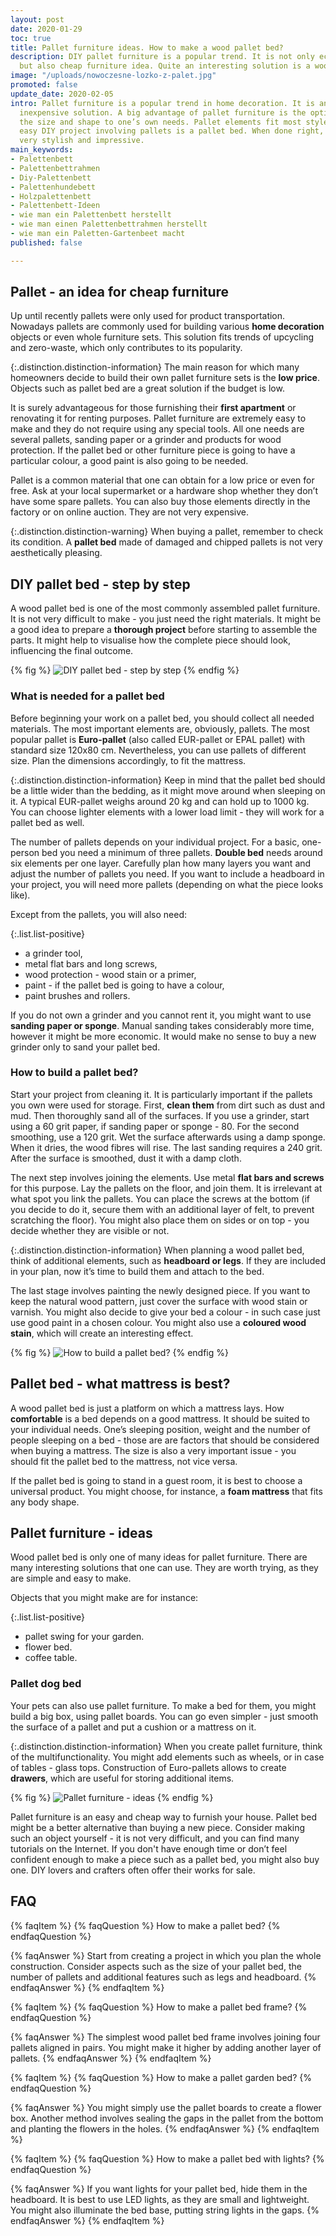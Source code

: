```yaml
---
layout: post
date: 2020-01-29
toc: true
title: Pallet furniture ideas. How to make a wood pallet bed?
description: DIY pallet furniture is a popular trend. It is not only eco-friendly,
  but also cheap furniture idea. Quite an interesting solution is a wood pallet bed.
image: "/uploads/nowoczesne-lozko-z-palet.jpg"
promoted: false
update_date: 2020-02-05
intro: Pallet furniture is a popular trend in home decoration. It is an interesting,
  inexpensive solution. A big advantage of pallet furniture is the option to adjust
  the size and shape to one’s own needs. Pallet elements fit most styles. Quite an
  easy DIY project involving pallets is a pallet bed. When done right, it might be
  very stylish and impressive.
main_keywords:
- Palettenbett
- Palettenbettrahmen
- Diy-Palettenbett
- Palettenhundebett
- Holzpalettenbett
- Palettenbett-Ideen
- wie man ein Palettenbett herstellt
- wie man einen Palettenbettrahmen herstellt
- wie man ein Paletten-Gartenbeet macht
published: false

---
```

## Pallet - an idea for cheap furniture

Up until recently pallets were only used for product transportation. Nowadays pallets are commonly used for building various **home decoration** objects or even whole furniture sets. This solution fits trends of upcycling and zero-waste, which only contributes to its popularity.

{:.distinction.distinction-information}
The main reason for which many homeowners decide to build their own pallet furniture sets is the **low price**. Objects such as pallet bed are a great solution if the budget is low.

It is surely advantageous for those furnishing their **first apartment** or renovating it for renting purposes. Pallet furniture are extremely easy to make and they do not require using any special tools. All one needs are several pallets, sanding paper or a grinder and products for wood protection. If the pallet bed or other furniture piece is going to have a particular colour, a good paint is also going to be needed.

Pallet is a common material that one can obtain for a low price or even for free. Ask at your local supermarket or a hardware shop whether they don’t have some spare pallets. You can also buy those elements directly in the factory or on online auction. They are not very expensive.

{:.distinction.distinction-warning}
When buying a pallet, remember to check its condition. A **pallet bed** made of damaged and chipped pallets is not very aesthetically pleasing.

## DIY pallet bed - step by step

A wood pallet bed is one of the most commonly assembled pallet furniture. It is not very difficult to make - you just need the right materials. It might be a good idea to prepare a **thorough project** before starting to assemble the parts. It might help to visualise how the complete piece should look, influencing the final outcome.

{% fig %}
![DIY pallet bed - step by step](/uploads/lozko-na-paletach-jak-go-zrobic-krok-po-kroku.jpg "DIY pallet bed - step by step")
{% endfig %}

### What is needed for a pallet bed

Before beginning your work on a pallet bed, you should collect all needed materials. The most important elements are, obviously, pallets. The most popular pallet is **Euro-pallet** (also called EUR-pallet or EPAL pallet) with standard size 120x80 cm. Nevertheless, you can use pallets of different size. Plan the dimensions accordingly, to fit the mattress.

{:.distinction.distinction-information}
Keep in mind that the pallet bed should be a little wider than the bedding, as it might move around when sleeping on it. A typical EUR-pallet weighs around 20 kg and can hold up to 1000 kg. You can choose lighter elements with a lower load limit - they will work for a pallet bed as well.

The number of pallets depends on your individual project. For a basic, one-person bed you need a minimum of three pallets. **Double bed** needs around six elements per one layer. Carefully plan how many layers you want and adjust the number of pallets you need. If you want to include a headboard in your project, you will need more pallets (depending on what the piece looks like).

Except from the pallets, you will also need:

{:.list.list-positive}

* a grinder tool,
* metal flat bars and long screws,
* wood protection - wood stain or a primer,
* paint - if the pallet bed is going to have a colour,
* paint brushes and rollers.

If you do not own a grinder and you cannot rent it, you might want to use **sanding paper or sponge**. Manual sanding takes considerably more time, however it might be more economic. It would make no sense to buy a new grinder only to sand your pallet bed.

### How to build a pallet bed?

Start your project from cleaning it. It is particularly important if the pallets you own were used for storage. First, **clean them** from dirt such as dust and mud. Then thoroughly sand all of the surfaces. If you use a grinder, start using a 60 grit paper, if sanding paper or sponge - 80. For the second smoothing, use a 120 grit. Wet the surface afterwards using a damp sponge. When it dries, the wood fibres will rise. The last sanding requires a 240 grit. After the surface is smoothed, dust it with a damp cloth.

The next step involves joining the elements. Use metal **flat bars and screws** for this purpose. Lay the pallets on the floor, and join them. It is irrelevant at what spot you link the pallets. You can place the screws at the bottom (if you decide to do it, secure them with an additional layer of felt, to prevent scratching the floor). You might also place them on sides or on top - you decide whether they are visible or not.

{:.distinction.distinction-information}
When planning a wood pallet bed, think of additional elements, such as **headboard or legs**. If they are included in your plan, now it’s time to build them and attach to the bed.

The last stage involves painting the newly designed piece. If you want to keep the natural wood pattern, just cover the surface with wood stain or varnish. You might also decide to give your bed a colour - in such case just use good paint in a chosen colour. You might also use a **coloured wood stain**, which will create an interesting effect.

{% fig %}
![How to build a pallet bed?](/uploads/jak-wykonac-lozko-z-palet.jpg "How to build a pallet bed?")
{% endfig %}

## Pallet bed - what mattress is best?

A wood pallet bed is just a platform on which a mattress lays. How **comfortable** is a bed depends on a good mattress. It should be suited to your individual needs. One’s sleeping position, weight and the number of people sleeping on a bed - those are are factors that should be considered when buying a mattress. The size is also a very important issue - you should fit the pallet bed to the mattress, not vice versa.

If the pallet bed is going to stand in a guest room, it is best to choose a universal product. You might choose, for instance, a **foam mattress** that fits any body shape.

## Pallet furniture - ideas

Wood pallet bed is only one of many ideas for pallet furniture. There are many interesting solutions that one can use. They are worth trying, as they are simple and easy to make.

Objects that you might make are for instance:

{:.list.list-positive}

* pallet swing for your garden.
* flower bed.
* coffee table.

### Pallet dog bed

Your pets can also use pallet furniture. To make a bed for them, you might build a big box, using pallet boards. You can go even simpler - just smooth the surface of a pallet and put a cushion or a mattress on it.

{:.distinction.distinction-information}
When you create pallet furniture, think of the multifunctionality. You might add elements such as wheels, or in case of tables - glass tops. Construction of Euro-pallets allows to create **drawers**, which are useful for storing additional items.

{% fig %}
![Pallet furniture - ideas](/uploads/inne-pomysly-na-meble-z-palet.jpg "Pallet furniture - ideas")
{% endfig %}

Pallet furniture is an easy and cheap way to furnish your house. Pallet bed might be a better alternative than buying a new piece. Consider making such an object yourself - it is not very difficult, and you can find many tutorials on the Internet. If you don't have enough time or don’t feel confident enough to make a piece such as a pallet bed, you might also buy one. DIY lovers and crafters often offer their works for sale.

## FAQ

{% faqItem %}
{% faqQuestion %}
How to make a pallet bed?
{% endfaqQuestion %}

{% faqAnswer %}
Start from creating a project in which you plan the whole construction. Consider aspects such as the size of your pallet bed, the number of pallets and additional features such as legs and headboard.
{% endfaqAnswer %}
{% endfaqItem %}

{% faqItem %}
{% faqQuestion %}
How to make a pallet bed frame?
{% endfaqQuestion %}

{% faqAnswer %}
The simplest wood pallet bed frame involves joining four pallets aligned in pairs. You might make it higher by adding another layer of pallets.
{% endfaqAnswer %}
{% endfaqItem %}

{% faqItem %}
{% faqQuestion %}
How to make a pallet garden bed?
{% endfaqQuestion %}

{% faqAnswer %}
You might simply use the pallet boards to create a flower box. Another method involves sealing the gaps in the pallet from the bottom and planting the flowers in the holes.
{% endfaqAnswer %}
{% endfaqItem %}

{% faqItem %}
{% faqQuestion %}
How to make a pallet bed with lights?
{% endfaqQuestion %}

{% faqAnswer %}
If you want lights for your pallet bed, hide them in the headboard. It is best to use LED lights, as they are small and lightweight. You might also illuminate the bed base, putting string lights in the gaps.
{% endfaqAnswer %}
{% endfaqItem %}